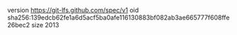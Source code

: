 version https://git-lfs.github.com/spec/v1
oid sha256:139edcb62fe1a6d5acf5ba0afe116130883bf082ab3ae665777f608ffe26bec2
size 2013
